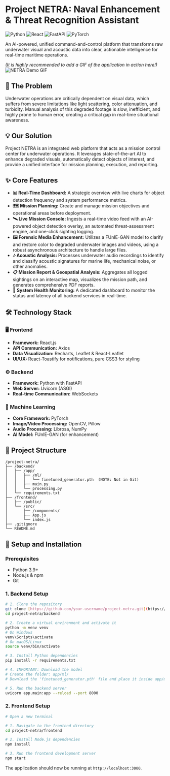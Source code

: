 # Project NETRA: Naval Enhancement & Threat Recognition Assistant

![Python](https://img.shields.io/badge/Python-3.9+-blue?style=for-the-badge&logo=python)
![React](https://img.shields.io/badge/React-18-blue?style=for-the-badge&logo=react)
![FastAPI](https://img.shields.io/badge/FastAPI-green?style=for-the-badge&logo=fastapi)
![PyTorch](https://img.shields.io/badge/PyTorch-orange?style=for-the-badge&logo=pytorch)

An AI-powered, unified command-and-control platform that transforms raw underwater visual and acoustic data into clear, actionable intelligence for real-time maritime operations.

*(It is highly recommended to add a GIF of the application in action here!)*
![NETRA Demo GIF](https://your-gif-url-here.com/demo.gif)

## 🌊 The Problem
Underwater operations are critically dependent on visual data, which suffers from severe limitations like light scattering, color attenuation, and turbidity. Manual analysis of this degraded footage is slow, inefficient, and highly prone to human error, creating a critical gap in real-time situational awareness.

## 💡 Our Solution
Project NETRA is an integrated web platform that acts as a mission control center for underwater operations. It leverages state-of-the-art AI to enhance degraded visuals, automatically detect objects of interest, and provide a unified interface for mission planning, execution, and reporting.

## ✨ Core Features
- **📊 Real-Time Dashboard:** A strategic overview with live charts for object detection frequency and system performance metrics.
- **🗺️ Mission Planning:** Create and manage mission objectives and operational areas before deployment.
- **🛰️ Live Mission Console:** Ingests a real-time video feed with an AI-powered object detection overlay, an automated threat-assessment engine, and one-click sighting logging.
- **🖼️ Forensic Media Enhancement:** Utilizes a FUnIE-GAN model to clarify and restore color to degraded underwater images and videos, using a robust asynchronous architecture to handle large files.
- **🎶 Acoustic Analysis:** Processes underwater audio recordings to identify and classify acoustic signatures for marine life, mechanical noise, or other anomalies.
- **📋 Mission Report & Geospatial Analysis:** Aggregates all logged sightings on an interactive map, visualizes the mission path, and generates comprehensive PDF reports.
- **💚 System Health Monitoring:** A dedicated dashboard to monitor the status and latency of all backend services in real-time.

## 🛠️ Technology Stack

### 🖥️ Frontend
- **Framework:** React.js
- **API Communication:** Axios
- **Data Visualization:** Recharts, Leaflet & React-Leaflet
- **UI/UX:** React-Toastify for notifications, pure CSS3 for styling

### ⚙️ Backend
- **Framework:** Python with FastAPI
- **Web Server:** Uvicorn (ASGI)
- **Real-time Communication:** WebSockets

### 🧠 Machine Learning
- **Core Framework:** PyTorch
- **Image/Video Processing:** OpenCV, Pillow
- **Audio Processing:** Librosa, NumPy
- **AI Model:** FUnIE-GAN (for enhancement)

## 📂 Project Structure
```
/project-netra/
├── /backend/
│   ├── /app/
│   │   ├── /ml/
│   │   │   └── finetuned_generator.pth  (NOTE: Not in Git)
│   │   ├── main.py
│   │   └── processing.py
│   └── requirements.txt
├── /frontend/
│   ├── /public/
│   └── /src/
│       ├── /components/
│       ├── App.js
│       └── index.js
├── .gitignore
└── README.md
```

## 🚀 Setup and Installation

### Prerequisites
- Python 3.9+
- Node.js & npm
- Git

### 1. Backend Setup
```bash
# 1. Clone the repository
git clone [https://github.com/your-username/project-netra.git](https://github.com/your-username/project-netra.git)
cd project-netra/backend

# 2. Create a virtual environment and activate it
python -m venv venv
# On Windows
venv\Scripts\activate
# On macOS/Linux
source venv/bin/activate

# 3. Install Python dependencies
pip install -r requirements.txt

# 4. IMPORTANT: Download the model
# Create the folder: app/ml/
# Download the 'finetuned_generator.pth' file and place it inside app/ml/

# 5. Run the backend server
uvicorn app.main:app --reload --port 8000
```

### 2. Frontend Setup
```bash
# Open a new terminal

# 1. Navigate to the frontend directory
cd project-netra/frontend

# 2. Install Node.js dependencies
npm install

# 3. Run the frontend development server
npm start
```
The application should now be running at `http://localhost:3000`.
